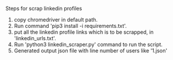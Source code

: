 Steps for scrap linkedin profiles
1. copy chromedriver in default path.
2. Run command 'pip3 install -i requirements.txt'.
3. put all the linkedin profile links which is to be scrapped, in 'linkedin_urls.txt'.
4. Run 'python3 linkedin_scraper.py' command to run the script.
5. Generated output json file with line number of users like '1.json'
